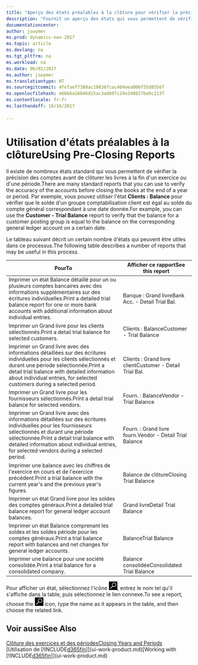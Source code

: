 ```yaml
---
title: "Aperçu des états préalables à la clôture pour vérifier la précision de compte"
description: "Fournit un aperçu des états qui vous permettent de vérifier la précision des comptes avant de clôturer les livres à la fin d'un exercice ou d'une période."
documentationcenter: 
author: jswymer
ms.prod: dynamics-nav-2017
ms.topic: article
ms.devlang: na
ms.tgt_pltfrm: na
ms.workload: na
ms.date: 06/02/2017
ms.author: jswymer
ms.translationtype: HT
ms.sourcegitcommit: 4fefaef7380ac10836fcac404eea006f55d8556f
ms.openlocfilehash: e6bb6a16046d15ac3adb97c24e3d8827be0c213f
ms.contentlocale: fr-fr
ms.lasthandoff: 10/16/2017

---
```

# <a name="using-pre-closing-reports"></a><span data-ttu-id="1e921-103">Utilisation d'états préalables à la clôture</span><span class="sxs-lookup"><span data-stu-id="1e921-103">Using Pre-Closing Reports</span></span>
<span data-ttu-id="1e921-104">Il existe de nombreux états standard qui vous permettent de vérifier la précision des comptes avant de clôturer les livres à la fin d'un exercice ou d'une période.</span><span class="sxs-lookup"><span data-stu-id="1e921-104">There are many standard reports that you can use to verify the accuracy of the accounts before closing the books at the end of a year or period.</span></span> <span data-ttu-id="1e921-105">Par exemple, vous pouvez utiliser l'état **Clients : Balance** pour vérifier que le solde d'un groupe comptabilisation client est égal au solde du compte général correspondant à une date donnée.</span><span class="sxs-lookup"><span data-stu-id="1e921-105">For example, you can use the **Customer - Trial Balance** report to verify that the balance for a customer posting group is equal to the balance on the corresponding general ledger account on a certain date.</span></span>

<span data-ttu-id="1e921-106">Le tableau suivant décrit un certain nombre d'états qui peuvent être utiles dans ce processus.</span><span class="sxs-lookup"><span data-stu-id="1e921-106">The following table describes a number of reports that may be useful in this process.</span></span>

| <span data-ttu-id="1e921-107">Pour</span><span class="sxs-lookup"><span data-stu-id="1e921-107">To</span></span> | <span data-ttu-id="1e921-108">Afficher ce rapport</span><span class="sxs-lookup"><span data-stu-id="1e921-108">See this report</span></span> |
| --- | --- |
| <span data-ttu-id="1e921-109">Imprimer un état Balance détaillé pour un ou plusieurs comptes bancaires avec des informations supplémentaires sur des écritures individuelles.</span><span class="sxs-lookup"><span data-stu-id="1e921-109">Print a detailed trial balance report for one or more bank accounts with additional information about individual entries.</span></span> |<span data-ttu-id="1e921-110">Banque : Grand livre</span><span class="sxs-lookup"><span data-stu-id="1e921-110">Bank Acc. - Detail Trial Bal.</span></span> |
| <span data-ttu-id="1e921-111">Imprimer un Grand livre pour les clients sélectionnés.</span><span class="sxs-lookup"><span data-stu-id="1e921-111">Print a detail trial balance for selected customers.</span></span> |<span data-ttu-id="1e921-112">Clients : Balance</span><span class="sxs-lookup"><span data-stu-id="1e921-112">Customer - Trial Balance</span></span> |
| <span data-ttu-id="1e921-113">Imprimer un Grand livre avec des informations détaillées sur des écritures individuelles pour les clients sélectionnés et durant une période sélectionnée.</span><span class="sxs-lookup"><span data-stu-id="1e921-113">Print a detail trial balance with detailed information about individual entries, for selected customers during a selected period.</span></span> |<span data-ttu-id="1e921-114">Clients : Grand livre client</span><span class="sxs-lookup"><span data-stu-id="1e921-114">Customer - Detail Trial Bal.</span></span> |
| <span data-ttu-id="1e921-115">Imprimer un Grand livre pour les fournisseurs sélectionnés.</span><span class="sxs-lookup"><span data-stu-id="1e921-115">Print a detail trial balance for selected vendors.</span></span> |<span data-ttu-id="1e921-116">Fourn. : Balance</span><span class="sxs-lookup"><span data-stu-id="1e921-116">Vendor - Trial Balance</span></span> |
| <span data-ttu-id="1e921-117">Imprimer un Grand livre avec des informations détaillées sur des écritures individuelles pour les fournisseurs sélectionnés et durant une période sélectionnée.</span><span class="sxs-lookup"><span data-stu-id="1e921-117">Print a detail trial balance with detailed information about individual entries, for selected vendors during a selected period.</span></span> |<span data-ttu-id="1e921-118">Fourn. : Grand livre fourn.</span><span class="sxs-lookup"><span data-stu-id="1e921-118">Vendor - Detail Trial Balance</span></span> |
| <span data-ttu-id="1e921-119">Imprimer une balance avec les chiffres de l'exercice en cours et de l'exercice précédent.</span><span class="sxs-lookup"><span data-stu-id="1e921-119">Print a trial balance with the current year's and the previous year's figures.</span></span> |<span data-ttu-id="1e921-120">Balance de clôture</span><span class="sxs-lookup"><span data-stu-id="1e921-120">Closing Trial Balance</span></span> |
| <span data-ttu-id="1e921-121">Imprimer un état Grand livre pour les soldes des comptes généraux.</span><span class="sxs-lookup"><span data-stu-id="1e921-121">Print a detailed trial balance report for general ledger account balances.</span></span> |<span data-ttu-id="1e921-122">Grand livre</span><span class="sxs-lookup"><span data-stu-id="1e921-122">Detail Trial Balance</span></span> |
| <span data-ttu-id="1e921-123">Imprimer un état Balance comprenant les soldes et les soldes période pour les comptes généraux.</span><span class="sxs-lookup"><span data-stu-id="1e921-123">Print a trial balance report with balances and net changes for general ledger accounts.</span></span> |<span data-ttu-id="1e921-124">Balance</span><span class="sxs-lookup"><span data-stu-id="1e921-124">Trial Balance</span></span> |
| <span data-ttu-id="1e921-125">Imprimer une balance pour une société consolidée.</span><span class="sxs-lookup"><span data-stu-id="1e921-125">Print a trial balance for a consolidated company.</span></span> |<span data-ttu-id="1e921-126">Balance consolidée</span><span class="sxs-lookup"><span data-stu-id="1e921-126">Consolidated Trial Balance</span></span> |

<span data-ttu-id="1e921-127">Pour afficher un état, sélectionnez l'icône ![Page ou état pour la recherche](media/ui-search/search_small.png "Page ou état pour la recherche"), entrez le nom tel qu'il s'affiche dans la table, puis sélectionnez le lien connexe.</span><span class="sxs-lookup"><span data-stu-id="1e921-127">To see a report, choose the ![Search for Page or Report](media/ui-search/search_small.png "Search for Page or Report icon") icon, type the name as it appears in the table, and then choose the related link.</span></span>

## <a name="see-also"></a><span data-ttu-id="1e921-128">Voir aussi</span><span class="sxs-lookup"><span data-stu-id="1e921-128">See Also</span></span>
[<span data-ttu-id="1e921-129">Clôture des exercices et des périodes</span><span class="sxs-lookup"><span data-stu-id="1e921-129">Closing Years and Periods</span></span>](year-close-years-periods.md)  
<span data-ttu-id="1e921-130">[Utilisation de [!INCLUDE[d365fin](includes/d365fin_md.md)]](ui-work-product.md)</span><span class="sxs-lookup"><span data-stu-id="1e921-130">[Working with [!INCLUDE[d365fin](includes/d365fin_md.md)]](ui-work-product.md)</span></span>



